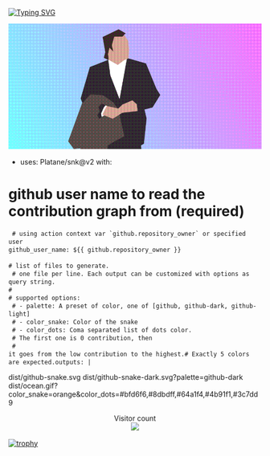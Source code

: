 

<p align="center">
 
 [![Typing SVG](https://readme-typing-svg.herokuapp.com?font=Fira+Code&pause=1000&color=700EA4&center=true&vCenter=true&width=435&lines=%D0%9A%D1%82%D0%BE+%D1%82%D1%83%D1%82%3F)](https://git.io/typing-svg)
 
![](https://github.com/Murkyshadow/Murkyshadow/blob/main/who.gif)  

</p>



- uses: Platane/snk@v2
  with:
 # github user name to read the contribution graph from (**required**)
     # using action context var `github.repository_owner` or specified user
    github_user_name: ${{ github.repository_owner }}

    # list of files to generate.
     # one file per line. Each output can be customized with options as query string.
    #
    # supported options:
     # - palette: A preset of color, one of [github, github-dark, github-light]
     # - color_snake: Color of the snake
     # - color_dots: Coma separated list of dots color.
     # The first one is 0 contribution, then 
     #
    it goes from the low contribution to the highest.# Exactly 5 colors are expected.outputs: |
 dist/github-snake.svg
 dist/github-snake-dark.svg?palette=github-dark
 dist/ocean.gif?color_snake=orange&color_dots=#bfd6f6,#8dbdff,#64a1f4,#4b91f1,#3c7dd9




<p align="center"> 
  Visitor count<br>
  <img src="https://profile-counter.glitch.me/Murkyshadow/count.svg" />
</p>

[![trophy](https://github-profile-trophy.vercel.app/?username=ryo-ma)](https://github.com/ryo-ma/github-profile-trophy)
